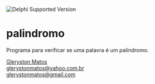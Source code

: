 ![Delphi Supported Version ](https://img.shields.io/badge/Delphi%20Supported%20Version-10.3.3%20Rio-blue)

# palindromo
Programa para verificar se uma palavra é um palíndromo.

<a href="https://www.linkedin.com/in/glerystonmatos/" target="_blank">Gleryston Matos</a><br/>
glerystonmatos@yahoo.com.br<br/>
glerystonmatos@gmail.com<br/>